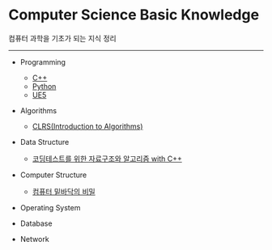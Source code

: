 # Computer Science Basic Knowledge

  컴퓨터 과학을 기초가 되는 지식 정리 
  
--------------------------------------------------------
- Programming
  + [C++](https://github.com/Jeon-YuSung/Cplusplus-UE/tree/main/CPP)
  + [Python](https://github.com/Jeon-YuSung/Python3/tree/main)
  + [UE5](https://github.com/Jeon-YuSung/Cplusplus-UE/tree/main/Unreal_Engine5)

- Algorithms
  + [CLRS(Introduction to Algorithms)](https://product.kyobobook.co.kr/detail/S000213683944)

- Data Structure
  + [코딩테스트를 위한 자료구조와 알고리즘 with C++](https://github.com/Jeon-YuSung/Cplusplus-UE/tree/main/CPP/Data%20Structure%20and%20Algorithm%20with%20Cpp%20for%20Coding%20Test)
- Computer Structure
  + [컴퓨터 밑바닥의 비밀](https://product.kyobobook.co.kr/detail/S000212650856)

- Operating System

- Database

- Network
